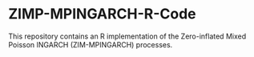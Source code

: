 # ZIMP-MPINGARCH-R-Code

This repository contains an R implementation of the Zero-inflated Mixed Poisson INGARCH (ZIM-MPINGARCH) processes.
